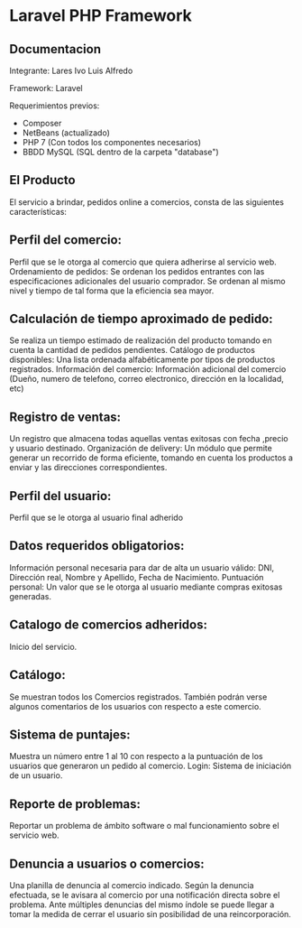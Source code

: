 # Laravel PHP Framework

## Documentacion

Integrante: Lares Ivo Luis Alfredo

Framework: Laravel

Requerimientos previos:
* Composer
* NetBeans (actualizado)
* PHP 7 (Con todos los componentes necesarios)
* BBDD MySQL (SQL dentro de la carpeta "database")

## El Producto

El servicio a brindar, pedidos online a comercios, consta de las siguientes características:

## Perfil del comercio: 
Perfil que se le otorga al comercio que quiera adherirse al servicio web.
Ordenamiento de pedidos: Se ordenan los pedidos entrantes con las especificaciones adicionales del usuario comprador. Se ordenan al mismo nivel y tiempo de tal forma que la eficiencia sea mayor.

## Calculación de tiempo aproximado de pedido: 
Se realiza un tiempo estimado de realización del producto tomando en cuenta la cantidad de pedidos pendientes.
Catálogo de productos disponibles: Una lista ordenada alfabéticamente por tipos de productos registrados.
Información del comercio: Información adicional del comercio (Dueño, numero de telefono, correo electronico, dirección en la localidad, etc)

## Registro de ventas: 
Un registro que almacena todas aquellas ventas exitosas con fecha ,precio y usuario destinado.
Organización de delivery: Un módulo que permite generar un recorrido de forma eficiente, tomando en cuenta los productos a enviar y las direcciones correspondientes.

## Perfil del usuario:
Perfil que se le otorga al usuario final adherido

## Datos requeridos obligatorios: 
Información personal necesaria para dar de alta un usuario válido: DNI, Dirección real, Nombre y Apellido, Fecha de Nacimiento.
Puntuación personal: Un valor que se le otorga al usuario mediante compras exitosas generadas.

## Catalogo de comercios adheridos: 
Inicio del servicio.

## Catálogo: 
Se muestran todos los Comercios registrados. También podrán verse algunos comentarios de los usuarios con respecto a este comercio.

## Sistema de puntajes:
Muestra un número entre 1 al 10 con respecto a la puntuación de los usuarios que generaron un pedido al comercio.
Login: Sistema de iniciación de un usuario.

## Reporte de problemas: 
Reportar un problema de ámbito software o mal funcionamiento sobre el servicio web.

## Denuncia a usuarios o comercios: 
Una planilla de denuncia al comercio indicado. Según la denuncia efectuada, se le avisara al comercio por una notificación directa sobre el problema. Ante múltiples denuncias del mismo índole se puede llegar a tomar la medida de cerrar el usuario sin posibilidad de una reincorporación.

